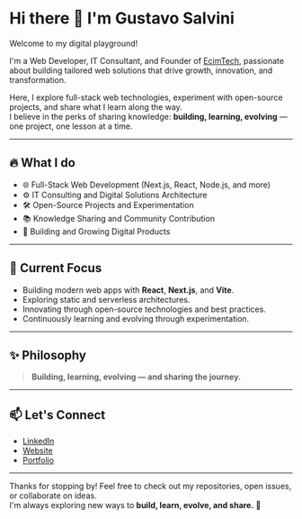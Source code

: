 # Hi there 👋 I'm Gustavo Salvini

Welcome to my digital playground!

I'm a Web Developer, IT Consultant, and Founder of [EcimTech](https://ecimtech.com), passionate about building tailored web solutions that drive growth, innovation, and transformation.

Here, I explore full-stack web technologies, experiment with open-source projects, and share what I learn along the way.  
I believe in the perks of sharing knowledge: **building, learning, evolving** — one project, one lesson at a time.

---

## 🔥 What I do
- 🌐 Full-Stack Web Development (Next.js, React, Node.js, and more)
- ⚙️ IT Consulting and Digital Solutions Architecture
- 🛠️ Open-Source Projects and Experimentation
- 📚 Knowledge Sharing and Community Contribution
- 🚀 Building and Growing Digital Products

---

## 🧩 Current Focus
- Building modern web apps with **React**, **Next.js**, and **Vite**.
- Exploring static and serverless architectures.
- Innovating through open-source technologies and best practices.
- Continuously learning and evolving through experimentation.

---

## ✨ Philosophy
> **Building, learning, evolving — and sharing the journey.**

---

## 📫 Let's Connect
- [LinkedIn](https://www.linkedin.com/in/gustavosalvini/)
- [Website](https://ecimtech.com)
- [Portfolio](https://gustavosalvini.com.ar)

---

Thanks for stopping by! Feel free to check out my repositories, open issues, or collaborate on ideas.  
I'm always exploring new ways to **build, learn, evolve, and share.** 🚀
